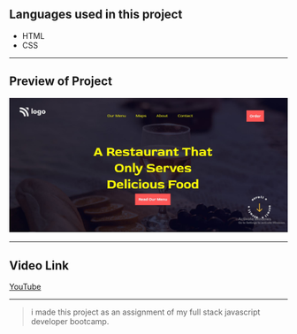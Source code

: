 ## Languages used in this project
- HTML
- CSS

***
## Preview of Project

![](./pro2.JPG)

***
## Video Link
[YouTube]()

***


>i made this project as an assignment of my full stack javascript developer bootcamp.